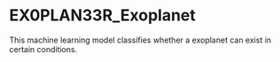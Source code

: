 # EX0PLAN33R_Exoplanet
This machine learning model classifies whether a exoplanet can exist in certain conditions. 
